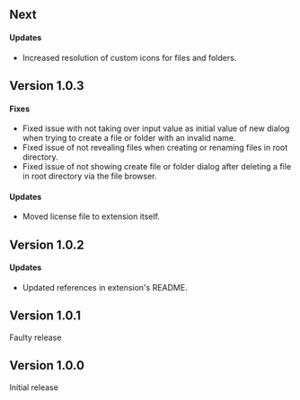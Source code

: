 ## Next
#### Updates
- Increased resolution of custom icons for files and folders.

## Version 1.0.3
#### Fixes
- Fixed issue with not taking over input value as initial value of new dialog when trying to create a file or folder with an invalid name.
- Fixed issue of not revealing files when creating or renaming files in root directory.
- Fixed issue of not showing create file or folder dialog after deleting a file in root directory via the file browser.
#### Updates
- Moved license file to extension itself.

## Version 1.0.2
#### Updates
- Updated references in extension's README.

## Version 1.0.1
Faulty release

## Version 1.0.0
Initial release
